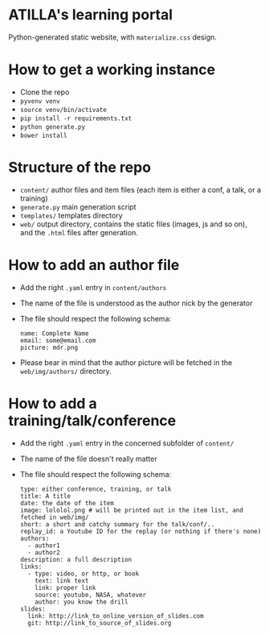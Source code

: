 # ATILLA's learning portal

Python-generated static website, with `materialize.css` design.

# How to get a working instance

* Clone the repo
* `pyvenv venv`
* `source venv/bin/activate`
* `pip install -r requirements.txt`
* `python generate.py`
* `bower install` 

# Structure of the repo

* `content/` author files and item files (each item is either a conf, a talk, or a training)
* `generate.py` main generation script
* `templates/` templates directory
* `web/` output directory, contains the static files (images, js and
  so on), and the `.html` files after generation.

# How to add an author file

* Add the right `.yaml` entry in `content/authors`
* The name of the file is understood as the author nick by the generator
* The file should respect the following schema:

    ```
    name: Complete Name
    email: some@email.com
    picture: mdr.png
    ```

* Please bear in mind that the author picture will be fetched in the
  `web/img/authors/` directory.

# How to add a training/talk/conference

* Add the right `.yaml` entry in the concerned subfolder of `content/`
* The name of the file doesn't really matter
* The file should respect the following schema:

    ```
    type: either conference, training, or talk
    title: A title
    date: the date of the item
    image: lololol.png # will be printed out in the item list, and fetched in web/img/
    short: a short and catchy summary for the talk/conf/..
    replay_id: a Youtube ID for the replay (or nothing if there's none)
    authors:
      - author1
      - author2
    description: a full description
    links:
      - type: video, or http, or book
        text: link text
        link: proper link
        source: youtube, NASA, whatever
        author: you know the drill
    slides:
      link: http://link_to_online_version_of_slides.com
      git: http://link_to_source_of_slides.org
    ```
